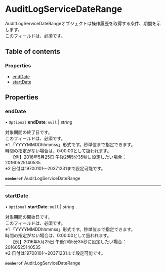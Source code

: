 # AuditLogServiceDateRange


<div lang=\"ja\">AuditLogServiceDateRangeオブジェクトは操作履歴を取得する条件、期間を示します。<br> このフィールドは、必須です。</div> 

## Table of contents

### Properties

- [endDate](auditlogservicedaterange.md#enddate)
- [startDate](auditlogservicedaterange.md#startdate)

## Properties

### endDate

• `Optional` **endDate**: ``null`` \| *string*

<div lang=\"ja\">対象期間の終了日です。<br> このフィールドは、必須です。<br> ※1 「YYYYMMDDhhmmss」形式です。秒単位まで指定できます。<br> 時間の指定がない場合は、0:00:00として扱われます。<br>　 【例】2016年5月25日 午後2時5分35秒に設定したい場合：20160525140535<br> ※2 日付は19700101～20371231まで設定可能です。</div> 

**`memberof`** AuditLogServiceDateRange

___

### startDate

• `Optional` **startDate**: ``null`` \| *string*

<div lang=\"ja\">対象期間の開始日です。<br> このフィールドは、必須です。<br> ※1 「YYYYMMDDhhmmss」形式です。秒単位まで指定できます。<br> 時間の指定がない場合は、0:00:00として扱われます。<br>　 【例】2016年5月25日 午後2時5分35秒に設定したい場合：20160525140535<br> ※2 日付は19700101～20371231まで設定可能です。</div> 

**`memberof`** AuditLogServiceDateRange
